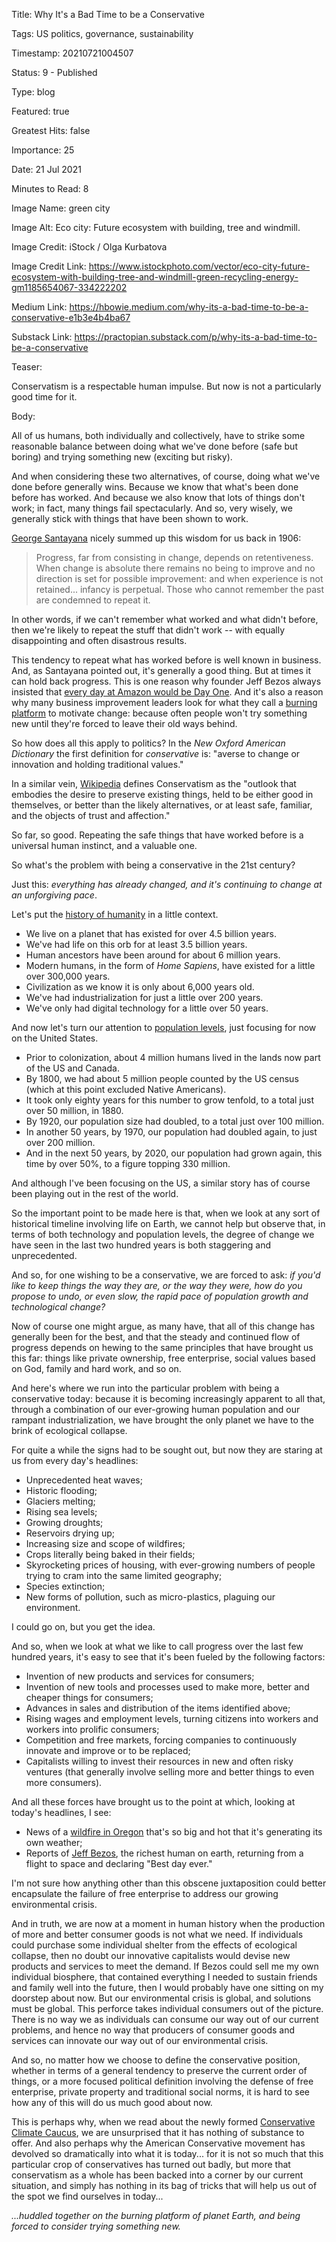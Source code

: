 Title:  Why It's a Bad Time to be a Conservative

Tags:   US politics, governance, sustainability

Timestamp: 20210721004507

Status: 9 - Published

Type:   blog

Featured: true

Greatest Hits: false

Importance: 25

Date:   21 Jul 2021

Minutes to Read: 8

Image Name: green city

Image Alt: Eco city: Future ecosystem with building, tree and windmill.

Image Credit: iStock / Olga Kurbatova

Image Credit Link: https://www.istockphoto.com/vector/eco-city-future-ecosystem-with-building-tree-and-windmill-green-recycling-energy-gm1185654067-334222202

Medium Link: https://hbowie.medium.com/why-its-a-bad-time-to-be-a-conservative-e1b3e4b4ba67

Substack Link: https://practopian.substack.com/p/why-its-a-bad-time-to-be-a-conservative

Teaser: 

Conservatism is a respectable human impulse. But now is not a particularly good time for it.  


Body: 

All of us humans, both individually and collectively, have to strike some reasonable balance between doing what we've done before (safe but boring) and trying something new (exciting but risky). 

And when considering these two alternatives, of course, doing what we've done before generally wins. Because we know that what's been done before has worked. And because we also know that lots of things don't work; in fact, many things fail spectacularly. And so, very wisely, we generally stick with things that have been shown to work. 

[George Santayana][gs] nicely summed up this wisdom for us back in 1906:

> Progress, far from consisting in change, depends on retentiveness. When change is absolute there remains no being to improve and no direction is set for possible improvement: and when experience is not retained... infancy is perpetual. Those who cannot remember the past are condemned to repeat it.

In other words, if we can't remember what worked and what didn't before, then we're likely to repeat the stuff that didn't work -- with equally disappointing and often disastrous results.  

This tendency to repeat what has worked before is well known in business. And, as Santayana pointed out, it's generally a good thing. But at times it can hold back progress. This is one reason why founder Jeff Bezos always insisted that [every day at Amazon would be Day One][day1]. And it's also a reason why many business improvement leaders look for what they call a [burning platform][burn] to motivate change: because often people won't try something new until they're forced to leave their old ways behind. 

So how does all this apply to politics? In the *New Oxford American Dictionary* the first definition for *conservative* is: "averse to change or innovation and holding traditional values." 

In a similar vein, [Wikipedia][wiki] defines Conservatism as the "outlook that embodies the desire to preserve existing things, held to be either good in themselves, or better than the likely alternatives, or at least safe, familiar, and the objects of trust and affection."

So far, so good. Repeating the safe things that have worked before is a universal human instinct, and a valuable one. 

So what's the problem with being a conservative in the 21st century?

Just this: *everything has already changed, and it's continuing to change at an unforgiving pace*. 

Let's put the [history of humanity][hhist] in a little context. 

* We live on a planet that has existed for over 4.5 billion years.  
* We've had life on this orb for at least 3.5 billion years. 
* Human ancestors have been around for about 6 million years. 
* Modern humans, in the form of *Home Sapiens*, have existed for a little over 300,000 years. 
* Civilization as we know it is only about 6,000 years old. 
* We've had industrialization for just a little over 200 years. 
* We've only had digital technology for a little over 50 years. 

And now let's turn our attention to [population levels][uspop], just focusing for now on the United States. 

* Prior to colonization, about 4 million humans lived in the lands now part of the US and Canada. 
* By 1800, we had about 5 million people counted by the US census (which at this point excluded Native Americans). 
* It took only eighty years for this number to grow tenfold, to a total just over 50 million, in 1880. 
* By 1920, our population size had doubled, to a total just over 100 million. 
* In another 50 years, by 1970, our population had doubled again, to just over 200 million. 
* And in the next 50 years, by 2020, our population had grown again, this time by over 50%, to a figure topping 330 million. 

And although I've been focusing on the US, a similar story has of course been playing out in the rest of the world. 

So the important point to be made here is that, when we look at any sort of historical timeline involving life on Earth, we cannot help but observe that, in terms of both technology and population levels, the degree of change we have seen in the last two hundred years is both staggering and unprecedented. 

And so, for one wishing to be a conservative, we are forced to ask: *if you'd like to keep things the way they are, or the way they were, how do you propose to undo, or even slow, the rapid pace of population growth and technological change?* 

Now of course one might argue, as many have, that all of this change has generally been for the best, and that the steady and continued flow of progress depends on hewing to the same principles that have brought us this far: things like private ownership, free enterprise, social values based on God, family and hard work, and so on. 

And here's where we run into the particular problem with being a conservative today: because it is becoming increasingly apparent  to all that, through a combination of our ever-growing human population and our rampant industrialization, we have brought the only planet we have to the brink of ecological collapse. 

For quite a while the signs had to be sought out, but now they are staring at us from every day's headlines:

* Unprecedented heat waves;
* Historic flooding;
* Glaciers melting;
* Rising sea levels;
* Growing droughts;
* Reservoirs drying up;
* Increasing size and scope of wildfires;
* Crops literally being baked in their fields;
* Skyrocketing prices of housing, with ever-growing numbers of people trying to cram into the same limited geography;
* Species extinction;
* New forms of pollution, such as micro-plastics, plaguing our environment. 

I could go on, but you get the idea. 

And so, when we look at what we like to call progress over the last few hundred years, it's easy to see that it's been fueled by the following factors:

* Invention of new products and services for consumers;
* Invention of new tools and processes used to make more, better and cheaper things for consumers;
* Advances in sales and distribution of the items identified above;
* Rising wages and employment levels, turning citizens into workers and workers into prolific consumers;
* Competition and free markets, forcing companies to continuously innovate and improve or to be replaced;
* Capitalists willing to invest their resources in new and often risky ventures (that generally involve selling more and better things to even more consumers). 

And all these forces have brought us to the point at which, looking at today's headlines, I see:

* News of a [wildfire in Oregon][bootleg] that's so big and hot that it's generating its own weather;
* Reports of [Jeff Bezos][bezos], the richest human on earth, returning from a flight to space and declaring "Best day ever."

I'm not sure how anything other than this obscene juxtaposition could better encapsulate the failure of free enterprise to address our growing environmental crisis.

And in truth, we are now at a moment in human history when the production of more and better consumer goods is not what we need. If individuals could purchase some individual shelter from  the effects of ecological collapse, then no doubt our innovative capitalists would devise new products and services to meet the demand. If Bezos could sell me my own individual biosphere, that contained everything I needed to sustain friends and family well into the future, then I would probably have one sitting on my doorstep about now. But our environmental crisis is global, and solutions must be global. This perforce takes individual consumers out of the picture. There is no way we as individuals can consume our way out of our current problems, and hence no way that producers of consumer goods and services can innovate our way out of our environmental crisis. 

And so, no matter how we choose to define the conservative position, whether in terms of a general tendency to preserve the current order of things, or a more focused political definition involving the defense of free enterprise, private property and traditional social norms, it is hard to see how any of this will do us much good about now. 

This is perhaps why, when we read about the newly formed [Conservative Climate Caucus][ccc], we are unsurprised that it has nothing of substance to offer. And also perhaps why the American Conservative movement has devolved so dramatically into  what it is today... for it is not so much that this particular crop of conservatives has turned out badly, but more that conservatism as a whole has been backed into a corner by our current situation, and simply has nothing in its bag of tricks that will help us out of the spot we find ourselves in today...

*...huddled together on the burning platform of planet Earth, and being forced to consider trying something new.*

[bezos]: https://www.nytimes.com/2021/07/20/science/bezos-blue-origin-space.html

[bootleg]: https://www.nytimes.com/2021/07/19/climate/bootleg-wildfire-weather.html

[burn]: https://www.inc.com/soren-kaplan/4-steps-to-create-a-burning-platform-to-motivate-change.html

[ccc]: https://curtis.house.gov/conservative-climate-caucus/

[day1]: https://www.inc.com/thomas-koulopoulos/jeff-bezos-just-shared-his-secret-for-amazons-success-and-yours-as-well.html?cid=search

[gs]: ../../authors/george-santayana.html

[hhist]: https://www.universetoday.com/38125/how-long-have-humans-been-on-earth/

[uspop]: https://en.wikipedia.org/wiki/Demographic_history_of_the_United_States

[wiki]: https://en.wikipedia.org/wiki/Conservatism

[wrights]: https://airandspace.si.edu/exhibitions/wright-brothers/online/fly/1899/fundamentals.cfm
